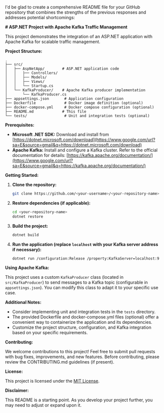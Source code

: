 I'd be glad to create a comprehensive README file for your GitHub repository that combines the strengths of the previous responses and addresses potential shortcomings:

**\# ASP.NET Project with Apache Kafka Traffic Management**

This project demonstrates the integration of an ASP.NET application with Apache Kafka for scalable traffic management.

**Project Structure:**

```
.
├── src/
│   ├── AspNetApp/        # ASP.NET application code
│   │   ├── Controllers/
│   │   ├── Models/
│   │   ├── Views/
│   │   └── Startup.cs
│   └── KafkaProducer/    # Apache Kafka producer implementation
│       └── KafkaProducer.cs
├── appsettings.json       # Application configuration
├── Dockerfile             # Docker image definition (optional)
├── docker-compose.yml     # Docker compose configuration (optional)
├── README.md             # This file
└── tests/                 # Unit and integration tests (optional)
```

**Prerequisites:**

  * **Microsoft .NET SDK:** Download and install from [https://dotnet.microsoft.com/download](https://www.google.com/url?sa=E&source=gmail&q=https://dotnet.microsoft.com/download)
  * **Apache Kafka:** Install and configure a Kafka cluster. Refer to the official documentation for details: [https://kafka.apache.org/documentation/](https://www.google.com/url?sa=E&source=gmail&q=https://kafka.apache.org/documentation/)

**Getting Started:**

1.  **Clone the repository:**

    ```bash
    git clone https://github.com/<your-username>/<your-repository-name>.git
    ```

2.  **Restore dependencies (if applicable):**

    ```bash
    cd <your-repository-name>
    dotnet restore
    ```

3.  **Build the project:**

    ```bash
    dotnet build
    ```

4.  **Run the application (replace `localhost` with your Kafka server address if necessary):**

    ```bash
    dotnet run /configuration:Release /property:KafkaServer=localhost:9092
    ```

**Using Apache Kafka:**

This project uses a custom `KafkaProducer` class (located in `src/KafkaProducer`) to send messages to a Kafka topic (configurable in `appsettings.json`). You can modify this class to adapt it to your specific use case.

**Additional Notes:**

  * Consider implementing unit and integration tests in the `tests` directory.
  * The provided Dockerfile and docker-compose.yml files (optional) offer a convenient way to containerize the application and its dependencies.
  * Customize the project structure, configuration, and Kafka integration based on your specific requirements.

**Contributing:**

We welcome contributions to this project\! Feel free to submit pull requests with bug fixes, improvements, and new features. Before contributing, please review the CONTRIBUTING.md guidelines (if present).

**License:**

This project is licensed under the [MIT License](https://www.google.com/url?sa=E&source=gmail&q=https://opensource.org/licenses/MIT).

**Disclaimer:**

This README is a starting point. As you develop your project further, you may need to adjust or expand upon it.
